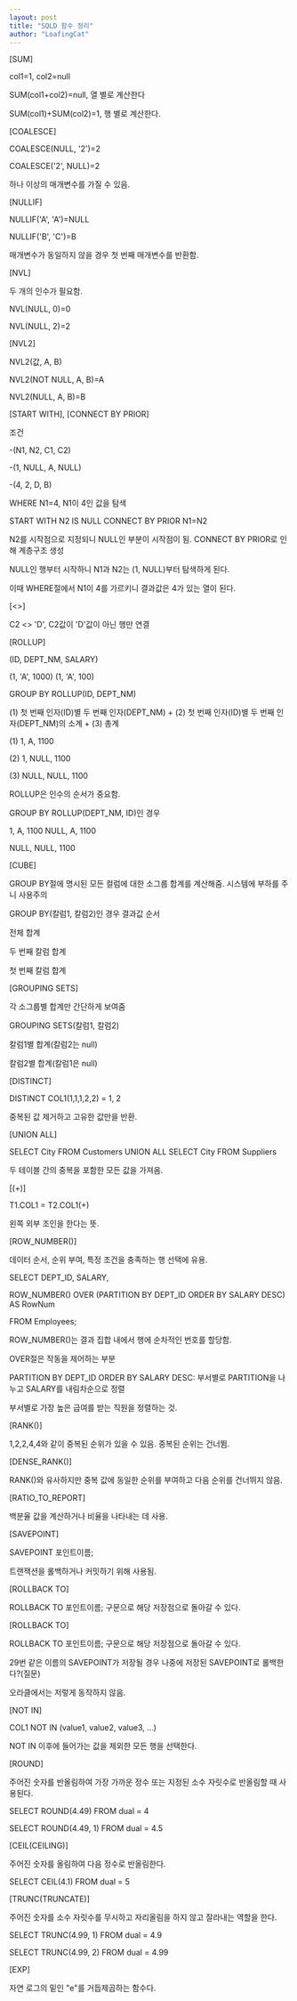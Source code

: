 ```yaml
---
layout: post
title: "SQLD 함수 정리"
author: "LoafingCat"
---
```


[SUM]

col1=1, col2=null

SUM(col1+col2)=null, 열 별로 계산한다

SUM(col1)+SUM(col2)=1, 행 별로 계산한다.

[COALESCE]

COALESCE(NULL, '2')=2

COALESCE('2', NULL)=2 

하나 이상의 매개변수를 가질 수 있음.

[NULLIF]

NULLIF('A', 'A')=NULL

NULLIF('B', 'C')=B

매개변수가 동일하지 않을 경우 첫 번째 매개변수를 반환함.

[NVL]

두 개의 인수가 필요함.

NVL(NULL, 0)=0

NVL(NULL, 2)=2

[NVL2]

NVL2(값, A, B)

NVL2(NOT NULL, A, B)=A

NVL2(NULL, A, B)=B 

[START WITH], [CONNECT BY PRIOR]

조건 

-(N1, N2, C1, C2)

-(1, NULL, A, NULL)

-(4, 2, D, B)

WHERE N1=4, N1이 4인 값을 탐색

START WITH N2 IS NULL CONNECT BY PRIOR N1=N2

N2를 시작점으로 지정되니 NULL인 부분이 시작점이 됨. CONNECT BY PRIOR로 인해 계층구조 생성

NULL인 행부터 시작하니 N1과 N2는 (1, NULL)부터 탐색하게 된다.

이때 WHERE절에서 N1이 4를 가르키니 결과값은 4가 있는 열이 된다.

[<>]

C2 <> 'D', C2값이 'D'값이 아닌 행만 연결

[ROLLUP]

(ID, DEPT_NM, SALARY)

(1, 'A', 1000)
(1, 'A', 100)	

GROUP BY ROLLUP(ID, DEPT_NM) 

(1) 첫 번째 인자(ID)별 두 번째 인자(DEPT_NM) + (2) 첫 번째 인자(ID)별 두 번째 인자(DEPT_NM)의 소계 + (3) 총계

(1) 1, A, 1100

(2) 1, NULL, 1100

(3) NULL, NULL, 1100

ROLLUP은 인수의 순서가 중요함.


GROUP BY ROLLUP(DEPT_NM, ID)인 경우

1, A, 1100
NULL, A, 1100

NULL, NULL, 1100

[CUBE]

GROUP BY절에 명시된 모든 컬럼에 대한 소그룹 합계를 계산해줌. 시스템에 부하를 주니 사용주의

GROUP BY(칼럼1, 칼럼2)인 경우 결과값 순서

전체 합계 

두 번째 칼럼 합계

첫 번째 칼럼 합계

[GROUPING SETS]

각 소그룹별 합계만 간단하게 보여줌

GROUPING SETS(칼럼1, 칼럼2)

칼럼1별 합계(칼럼2는 null)

칼럼2별 합계(칼럼1은 null)

[DISTINCT]

DISTINCT COL1(1,1,1,2,2) = 1, 2

중복된 값 제거하고 고유한 값만을 반환.

[UNION ALL]

SELECT City FROM Customers
UNION ALL
SELECT City FROM Suppliers

두 테이블 간의 중복을 포함한 모든 값을 가져옴.

[(+)]

T1.COL1 = T2.COL1(+)

왼쪽 외부 조인을 한다는 뜻. 

[ROW_NUMBER()]

데이터 순서, 순위 부여, 특정 조건을 충족하는 행 선택에 유용.

SELECT DEPT_ID, SALARY,

  ROW_NUMBER() OVER (PARTITION BY DEPT_ID ORDER BY SALARY DESC) AS RowNum
  
FROM Employees;

ROW_NUMBER()는 결과 집합 내에서 행에 순차적인 번호를 할당함.

OVER절은 작동을 제어하는 부분

PARTITION BY DEPT_ID ORDER BY SALARY DESC: 부서별로 PARTITION을 나누고 SALARY를 내림차순으로 정렬

부서별로 가장 높은 급여를 받는 직원을 정렬하는 것.

[RANK()]

1,2,2,4,4와 같이 중복된 순위가 있을 수 있음. 중복된 순위는 건너뜀.


[DENSE_RANK()]

RANK()와 유사하지만 중복 값에 동일한 순위를 부여하고 다음 순위를 건너뛰지 않음.


[RATIO_TO_REPORT]

백분율 값을 계산하거나 비율을 나타내는 데 사용.


[SAVEPOINT]

SAVEPOINT 포인트이름;

트랜잭션을 롤백하거나 커밋하기 위해 사용됨.

[ROLLBACK TO]

ROLLBACK TO 포인트이름; 구문으로 해당 저장점으로 돌아갈 수 있다.

[ROLLBACK TO]

ROLLBACK TO 포인트이름; 구문으로 해당 저장점으로 돌아갈 수 있다.

29번 같은 이름의 SAVEPOINT가 저장될 경우 나중에 저장된 SAVEPOINT로 롤백한다?(질문)

오라클에서는 저렇게 동작하지 않음.


[NOT IN]

COL1 NOT IN (value1, value2, value3, ...)

NOT IN 이후에 들어가는 값을 제외한 모든 행을 선택한다.

[ROUND]

주어진 숫자를 반올림하여 가장 가까운 정수 또는 지정된 소수 자릿수로 반올림할 때 사용된다.

SELECT ROUND(4.49) FROM dual = 4

SELECT ROUND(4.49, 1) FROM dual = 4.5

[CEIL(CEILING)]

주어진 숫자를 올림하여 다음 정수로 반올림한다.

SELECT CEIL(4.1) FROM dual = 5

[TRUNC(TRUNCATE)]

주어진 숫자를 소수 자릿수를 무시하고 자리올림을 하지 않고 잘라내는 역할을 한다.

SELECT TRUNC(4.99, 1) FROM dual = 4.9

SELECT TRUNC(4.99, 2) FROM dual = 4.99

[EXP]

자연 로그의 밑인 "e"를 거듭제곱하는 함수다.